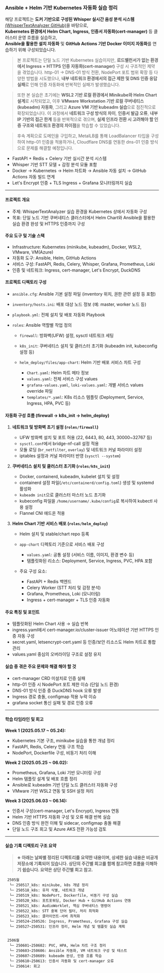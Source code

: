 ### Ansible + Helm 기반 Kubernetes 자동화 실습 정리

해당 프로젝트는 **도커 기반으로 구성된 Whisper 실시간 음성 분석 시스템** [(WhisperTextAnalyzer GitHub)](https://github.com/ajh9789/WhisperTextAnalyzer)을 바탕으로,  
**Kubernetes 환경에서 Helm Chart, Ingress, 인증서 자동화(cert-manager)** 등 클러스터 운영 흐름을 실습하고,  
**Ansible을 활용한 설치 자동화** 및 **GitHub Actions 기반 Docker 이미지 자동화**를 연습하기 위해 구성되었습니다.

> 본 프로젝트는 단일 노드 기반 Kubernetes 실습이지만,
> **로드밸런서가 없는 환경에서 Ingress + HTTPS 인증 자동화(cert-manager)** 구성 시 구조적인 제약을 겪었습니다.
> http-01 → DNS-01 방식 전환, NodePort 포트 범위 확장 등 다양한 방법을 시도했으나,
> **내부 네트워크 환경에서의 접근 제한 및 DNS 인증 응답 실패**로 인해 인증 자동화에 반복적인 실패가 발생했습니다.

> 또한 본 실습은 초기에는 **WSL2 기반 로컬 환경에서 Minikube와 Helm Chart 설계**로 시작되었고, 이후 **VMware Workstation 기반 로컬 쿠버네티스(kubeadm) 자동화**,
> 그리고 **Azure VM 기반 kubeadm 실습**으로 점진적으로 확장되었습니다.
> 이 과정에서 **네트워크 구성 방식의 차이**, **인증서 발급 오류**, **내부 IP 기반의 접근 한계** 등을 반복적으로 겪으며,
> **실제 인프라 전환 시 고려해야 할 인증 구조와 네트워크 환경의 차이점**을 학습할 수 있었습니다.

> 후속 계획으로 도메인을 구입하고, MetalLB를 통해 LoadBalancer 타입을 구성하여 http-01 인증을 적용하거나, Cloudflare DNS를 연동한 dns-01 인증 방식으로 문제를 해결할 예정입니다.

- FastAPI + Redis + Celery 기반 실시간 분석 시스템
- Whisper 기반 STT 모델 + 감정 분석 모듈 포함
- Docker → Kubernetes → Helm 차트화 → Ansible 자동 설치 → GitHub Actions 자동 빌드 연계
- Let's Encrypt 인증 + TLS Ingress + Grafana 모니터링까지 실습

---

#### 프로젝트 개요

- 주제: WhisperTextAnalyzer 실습 환경을 Kubernetes 상에서 자동화 구성
- 목표: 단일 노드 기반 쿠버네티스 클러스터에서 Helm Chart와 Ansible을 활용한 실습 환경 완성 및 HTTPS 인증까지 구성

#### 주요 도구 및 기술 스택

- Infrastructure: Kubernetes (minikube, kubeadm), Docker, WSL2, VMware, VM(Azure)
- 자동화 도구: Ansible, Helm, GitHub Actions
- 서비스 구성: FastAPI, Redis, Celery, Whisper, Grafana, Prometheus, Loki
- 인증 및 네트워크: Ingress, cert-manager, Let's Encrypt, DuckDNS

#### 프로젝트 디렉토리 구성

- `ansible.cfg`: Ansible 기본 설정 파일 (inventory 위치, 권한 관련 설정 등 포함)
- `inventory/hosts.ini`: 배포 대상 노드 정보 (예: master, worker 노드 등)
- `playbook.yml`: 전체 설치 및 배포 자동화 Playbook
- `roles`: Ansible 역할별 작업 정의

  - `firewall`: 방화벽(UFW) 설정, sysctl 네트워크 세팅
  - `k8s_init`: 쿠버네티스 설치 및 클러스터 초기화 (kubeadm init, kubeconfig 설정 등)
  - `helm_deploy/files/app-chart`: Helm 기반 배포 서비스 차트 구성

    - `Chart.yaml`: Helm 차트 메타 정보
    - `values.yaml`: 전체 서비스 구성 values
    - `grafana-values.yaml`, `loki-values.yaml`: 개별 서비스 values override 파일
    - `templates/*.yaml`: K8s 리소스 템플릿 (Deployment, Service, Ingress, HPA, PVC 등)

#### 자동화 구성 흐름 (firewall → k8s_init → helm_deploy)

1. **네트워크 및 방화벽 초기 설정 (`roles/firewall`)**

   - UFW 방화벽 설치 및 포트 허용 (22, 6443, 80, 443, 30000\~32767 등)
   - `sysctl.conf`에서 bridge-nf-call 설정 적용
   - 모듈 로딩 (`br_netfilter`, `overlay`) 및 네트워크 커널 파라미터 설정
   - iptables 설정과 커널 파라미터 반영 (`sysctl --system`)

2. **쿠버네티스 설치 및 클러스터 초기화 (`roles/k8s_init`)**

   - Docker, containerd, kubeadm, kubelet 설치 및 설정
   - containerd 설정 파일(`/etc/containerd/config.toml`) 생성 및 systemd 활성화
   - `kubeadm init`으로 클러스터 마스터 노드 초기화
   - kubeconfig 파일을 `/home/username/.kube/config`로 복사하여 kubectl 사용 설정
   - Flannel CNI 애드온 적용

3. **Helm Chart 기반 서비스 배포 (`roles/helm_deploy`)**

   - Helm 설치 및 stable/chart repo 등록
   - `app-chart` 디렉토리 기준으로 서비스 배포 구성

     - `values.yaml`: 공통 설정 (서비스 이름, 이미지, 환경 변수 등)
     - 템플릿화된 리소스: Deployment, Service, Ingress, PVC, HPA 포함
   - 주요 구성 요소:

     - FastAPI + Redis 백엔드
     - Celery Worker (STT 처리 및 감정 분석)
     - Grafana, Prometheus, Loki (모니터링)
     - Ingress + cert-manager + TLS 인증 자동화

#### 주요 특징 및 포인트

- 템플릿화된 Helm Chart 사용 → 실습 반복
- ingress.yaml에서 cert-manager.io/cluster-issuer 어노테이션 기반 HTTPS 인증 자동 구성
- secret.yaml, letsencrypt-cert.yaml 등 인증/보안 리소스도 Helm 차트로 통합 관리
- values.yaml 중심의 오버라이딩 구조로 설정 유지

#### 실습 중 겪은 주요 문제와 해결 해야 할 것

- cert-manager CRD 미설치로 인증 실패
- http-01 인증 시 NodePort 포트 제한 이슈 (단일 노드 환경)
- DNS-01 방식 인증 중 DuckDNS hook 오류 발생
- Ingress 경로 충돌, configmap 적용 누락 이슈
- grafana socket 통신 실패 및 경로 인증 오류

---

#### 학습 타임라인 및 회고

 **Week 1 (2025.05.17 \~ 05.24):**

- Kubernetes 기본 구조, minikube 실습을 통한 개념 정리
- FastAPI, Redis, Celery 연동 구조 학습
- NodePort, Dockerfile 구성, 비동기 처리 이해

 **Week 2 (2025.05.25 \~ 06.02):**

- Prometheus, Grafana, Loki 기반 모니터링 구성
- Helm 템플릿 설계 및 배포 흐름 정리
- Ansible로 kubeadm 기반 단일 노드 클러스터 자동화 구성
- VMware 기반 WSL2 연동 및 SSH 설정 처리

 **Week 3 (2025.06.03 \~ 06.14):**

- 인증서 구성(cert-manager, Let's Encrypt), Ingress 연동
- Helm 기반 HTTPS 자동화 구성 및 오류 해결 반복 실습
- DNS 인증 방식 완전 이해 및 sidecar, configmap 충돌 해결
- 단일 노드 구조 회고 및 Azure AKS 전환 가능성 검토

---

#### 실습 기록 디렉토리 구조 요약

> **※ 아래는 날짜별 정리된 디렉토리를 요약한 내용이며, 상세한 실습 내용은 비공개 저장소에 기록되어 있습니다. 상단의 주간별 회고를 함께 참고하면 흐름을 이해하기 쉽습니다. 요약은 상단 주간별 회고 참고.**

```
 2505월
  └─ 250517_k8s: minikube, k8s 개념 정리
  └─ 250518_k8s: 유저 식별, 네트워크 개념
  └─ 250519_k8s: NodePort, Dockerfile, 비동기 구성 실습
  └─ 250520_k8s: 포트포워딩, Docker Hub + GitHub Actions 연동
  └─ 250521_k8s: AudioWorklet, 핵심 쿠버네티스 명령어
  └─ 250522_k8s: STT 중복 단어 필터, 처리 최적화
  └─ 250523_k8s: 클라이언트-서버 최적화
  └─ 250524~250526: Ingress, Prometheus, Grafana 구성 실습
  └─ 250527~250531: 인프라 정리, Helm 개념 및 템플릿 실습 계획


 2506월
  └─ 250601~250602: PVC, HPA, Helm 차트 구조 정리
  └─ 250603~250606: Ansible 자동화, VM 네트워크 구성 및 테스트
  └─ 250607~250609: kubeadm 완성, 인증 흐름 학습
  └─ 250610~250613: 인증서 자동화 및 cert-manager 오류
  └─ 250614: 회고
```
